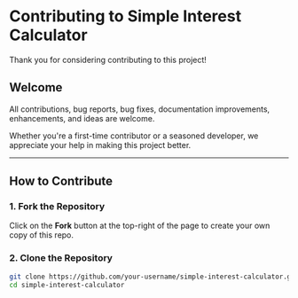 # Contributing to Simple Interest Calculator

Thank you for considering contributing to this project! 

## Welcome

All contributions, bug reports, bug fixes, documentation improvements, enhancements, and ideas are welcome.

Whether you're a first-time contributor or a seasoned developer, we appreciate your help in making this project better.

---

## How to Contribute

### 1. Fork the Repository

Click on the **Fork** button at the top-right of the page to create your own copy of this repo.

### 2. Clone the Repository

```bash
git clone https://github.com/your-username/simple-interest-calculator.git
cd simple-interest-calculator
